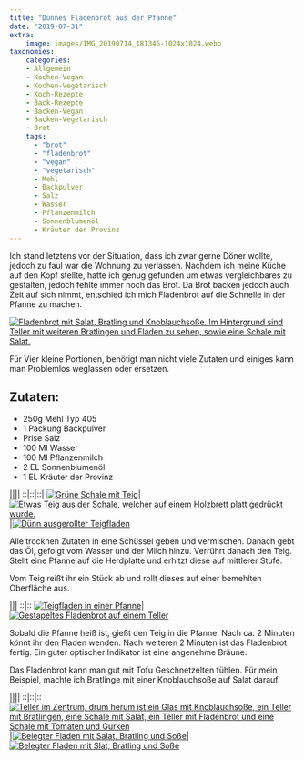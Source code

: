 ```yaml
---
title: "Dünnes Fladenbrot aus der Pfanne"
date: "2019-07-31"
extra:
    image: images/IMG_20190714_181346-1024x1024.webp
taxonomies:
    categories:
    - Allgemein
    - Kochen-Vegan
    - Kochen-Vegetarisch
    - Koch-Rezepte
    - Back-Rezepte
    - Backen-Vegan
    - Backen-Vegetarisch
    - Brot
    tags:
      - "brot"
      - "fladenbrot"
      - "vegan"
      - "vegetarisch"
      - Mehl
      - Backpulver
      - Salz
      - Wasser
      - Pflanzenmilch
      - Sonnenblumenöl
      - Kräuter der Provinz
---
```


Ich stand letztens vor der Situation, dass ich zwar gerne Döner wollte, jedoch zu faul war die Wohnung zu verlassen. Nachdem ich meine Küche auf den Kopf stellte, hatte ich genug gefunden um etwas vergleichbares zu gestalten, jedoch fehlte immer noch das Brot. Da Brot backen jedoch auch Zeit auf sich nimmt, entschied ich mich Fladenbrot auf die Schnelle in der Pfanne zu machen.

[![Fladenbrot mit Salat, Bratling und Knoblauchsoße. Im Hintergrund sind Teller mit weiteren Bratlingen und Fladen zu sehen, sowie eine Schale mit Salat.](images/IMG_20190714_181346-1024x1024.webp)](images/IMG_20190714_181346-1024x1024.webp)

Für Vier kleine Portionen, benötigt man nicht viele Zutaten und einiges kann man Problemlos weglassen oder ersetzen.

## Zutaten:

- 250g Mehl Typ 405
- 1 Packung Backpulver
- Prise Salz
- 100 Ml Wasser
- 100 Ml Pflanzenmilch
- 2 EL Sonnenblumenöl
- 1 EL Kräuter der Provinz

||||
::|::|::|
[![Grüne Schale mit Teig](images/IMG_20190714_181801-1024x1024-thumb.webp)](images/IMG_20190714_181801-1024x1024.webp)|[![Etwas Teig aus der Schale, welcher auf einem Holzbrett platt gedrückt wurde.](images/IMG_20190714_181635-1024x1024-thumb.webp)](images/IMG_20190714_181635-1024x1024.webp)|[![Dünn ausgerollter Teigfladen](images/IMG_20190714_181659-1024x1024-thumb.webp)](images/IMG_20190714_181659-1024x1024.webp)


Alle trocknen Zutaten in eine Schüssel geben und vermischen. Danach gebt das Öl, gefolgt vom Wasser und der Milch hinzu. Verrührt danach den Teig. Stellt eine Pfanne auf die Herdplatte und erhitzt diese auf mittlerer Stufe. 

Vom Teig reißt ihr ein Stück ab und rollt dieses auf einer bemehlten Oberfläche aus.

|||
::|::
[![Teigfladen in einer Pfanne](images/IMG_20190714_181602-1024x1024-thumb.webp)](images/IMG_20190714_181602-1024x1024.webp)|[![Gestapeltes Fladenbrot auf einem Teller](images/IMG_20190714_181516-1024x1024-thumb.webp)](images/IMG_20190714_181516-1024x1024.webp)


Sobald die Pfanne heiß ist, gießt den Teig in die Pfanne. Nach ca. 2 Minuten könnt ihr den Fladen wenden. Nach weiteren 2 Minuten ist das Fladenbrot fertig. Ein guter optischer Indikator ist eine angenehme Bräune.

Das Fladenbrot kann man gut mit Tofu Geschnetzelten fühlen. Für mein Beispiel, machte ich Bratlinge mit einer Knoblauchsoße auf Salat darauf.  

||||
::|::|::
[![Teller im Zentrum, drum herum ist ein Glas mit Knoblauchsoße, ein Teller mit Bratlingen, eine Schale mit Salat, ein Teller mit Fladenbrot und eine Schale mit Tomaten und Gurken](images/IMG_20190714_181501-1024x1024-thumb.webp)](images/IMG_20190714_181501-1024x1024.webp)|[![Belegter Fladen mit Salat, Bratling und Soße](images/IMG_20190714_181346-1024x1024-thumb.webp)](images/IMG_20190714_181346-1024x1024.webp)|[![Belegter Fladen mit Slat, Bratling und Soße](images/IMG_20190714_181420-1024x1024-thumb.webp)](images/IMG_20190714_181420-1024x1024.webp)
